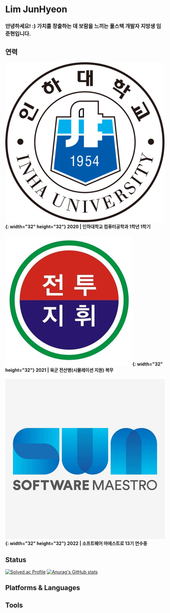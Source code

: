 # Lim JunHyeon

### 안녕하세요! :) 가치를 창출하는 데 보람을 느끼는 풀스택 개발자 지망생 임준현입니다.


## 연력
#### ![ex_screenshot](./images/inha.svg){: width="32" height="32"} 2020 | 인하대학교 컴퓨터공학과 1학년 1학기
#### ![ex_screenshot](./images/bctp.jpeg){: width="32" height="32"} 2021 | 육군 전산병(시뮬레이션 지원) 복무
#### ![ex_screenshot](./images/swm.jpeg){: width="32" height="32"} 2022 | 소프트웨어 마에스트로 13기 연수중

## Status
[![Solved.ac Profile](http://mazassumnida.wtf/api/v2/generate_badge?boj=wnsgus821)](https://solved.ac/wnsgus821/)
[![Anurag's GitHub stats](https://github-readme-stats.vercel.app/api?username=AimHigher77)](https://github.com/anuraghazra/github-readme-stats)



## Platforms & Languages


## Tools
<!---
AimHigher77/AimHigher77 is a ✨ special ✨ repository because its `README.md` (this file) appears on your GitHub profile.
You can click the Preview link to take a look at your changes.
--->

